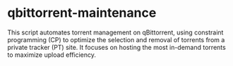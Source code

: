 # qbittorrent-maintenance

This script automates torrent management on qBittorrent, using constraint programming (CP) to optimize the selection and removal of torrents from a private tracker (PT) site. It focuses on hosting the most in-demand torrents to maximize upload efficiency.
